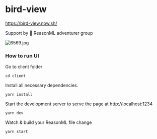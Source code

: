 # bird-view
https://bird-view.now.sh/

Support by 🐪 ReasonML adventurer group

![6569.jpg](https://assets-natgeotv.fnghub.com/POD/6569.jpg)

### How to run UI

Go to client folder

```
cd client
```

Install all necessary dependencies.

```
yarn install
```

Start the development server to serve the page at http://localhost:1234


```
yarn dev
```

Watch & build your ReasonML file change

```
yarn start
```
